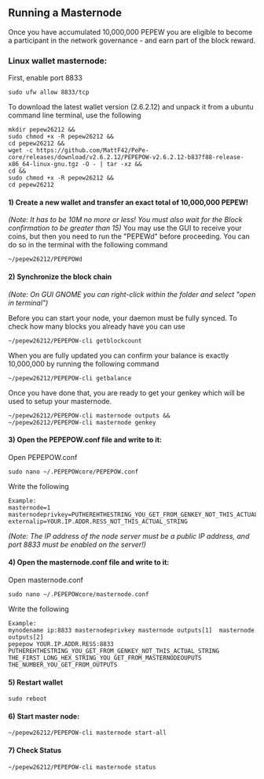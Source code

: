 ## Running a Masternode

Once you have accumulated 10,000,000 PEPEW you are eligible to become a participant in the network governance - and earn part of the block reward. 

### Linux wallet masternode:
First, enable port 8833
```
sudo ufw allow 8833/tcp
```

To download the latest wallet version (2.6.2.12) and unpack it from a ubuntu command line terminal, use the following
```
mkdir pepew26212 &&
sudo chmod +x -R pepew26212 &&
cd pepew26212 &&
wget -c https://github.com/MattF42/PePe-core/releases/download/v2.6.2.12/PEPEPOW-v2.6.2.12-b837f88-release-x86_64-linux-gnu.tgz -O - | tar -xz &&
cd &&
sudo chmod +x -R pepew26212 &&
cd pepew26212
```

#### **1) Create a new wallet and transfer an exact total of 10,000,000 PEPEW!**
*(Note: It has to be 10M no more or less! You must also wait for the Block confirmation to be greater than 15)*
You may use the GUI to receive your coins, but then you need to run the "PEPEWd" before proceeding. You can do so in the terminal with the following command
```
~/pepew26212/PEPEPOWd
```

#### **2) Synchronize the block chain**
*(Note: On GUI GNOME you can right-click within the folder and select "open in terminal")*

Before you can start your node, your daemon must be fully synced. To check how many blocks you already have you can use 
```
~/pepew26212/PEPEPOW-cli getblockcount
```

When you are fully updated you can confirm your balance is exactly 10,000,000 by running the following command
```
~/pepew26212/PEPEPOW-cli getbalance
```

Once you have done that, you are ready to get your genkey which will be used to setup your masternode.
```
~/pepew26212/PEPEPOW-cli masternode outputs &&
~/pepew26212/PEPEPOW-cli masternode genkey
```

#### **3) Open the PEPEPOW.conf file and write to it:**

Open PEPEPOW.conf
```
sudo nano ~/.PEPEPOWcore/PEPEPOW.conf
```

Write the following
```
Example:
masternode=1
masternodeprivkey=PUTHEREHTHESTRING_YOU_GET_FROM_GENKEY_NOT_THIS_ACTUAL_STRING
externalip=YOUR.IP.ADDR.RESS_NOT_THIS_ACTUAL_STRING
```
*(Note: The IP address of the node server must be a public IP address, and port 8833 must be enabled on the server!)*

#### **4) Open the masternode.conf file and write to it:**

Open masternode.conf
```
sudo nano ~/.PEPEPOWcore/masternode.conf
```

Write the following
```
Example:
mynodename ip:8833 masternodeprivkey masternode outputs[1]  masternode outputs[2]
pepepow YOUR.IP.ADDR.RESS:8833 PUTHEREHTHESTRING_YOU_GET_FROM_GENKEY_NOT_THIS_ACTUAL_STRING THE_FIRST_LONG_HEX_STRING_YOU_GET_FROM_MASTERNODEOUPUTS  THE_NUMBER_YOU_GET_FROM_OUTPUTS
```

#### **5) Restart wallet**
```
sudo reboot
```

#### **6) Start master node:**
```
~/pepew26212/PEPEPOW-cli masternode start-all
```

#### **7) Check Status**
```
~/pepew26212/PEPEPOW-cli masternode status
```
